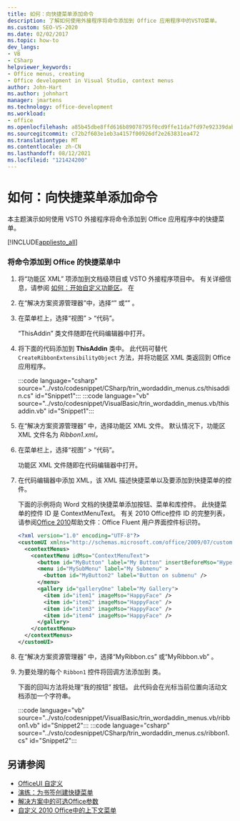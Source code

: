 ```yaml
---
title: 如何：向快捷菜单添加命令
description: 了解如何使用外接程序将命令添加到 Office 应用程序中的VSTO菜单。
ms.custom: SEO-VS-2020
ms.date: 02/02/2017
ms.topic: how-to
dev_langs:
- VB
- CSharp
helpviewer_keywords:
- Office menus, creating
- Office development in Visual Studio, context menus
author: John-Hart
ms.author: johnhart
manager: jmartens
ms.technology: office-development
ms.workload:
- office
ms.openlocfilehash: a85b45dbe8ffd616b89078795f0cd9ffe11da7fd97e92339dab8ed2162ae2d2f
ms.sourcegitcommit: c72b2f603e1eb3a4157f00926df2e263831ea472
ms.translationtype: MT
ms.contentlocale: zh-CN
ms.lasthandoff: 08/12/2021
ms.locfileid: "121424200"
---
```

# <a name="how-to-add-commands-to-shortcut-menus"></a>如何：向快捷菜单添加命令
  本主题演示如何使用 VSTO 外接程序将命令添加到 Office 应用程序中的快捷菜单。

 [!INCLUDE[appliesto_all](../vsto/includes/appliesto-all-md.md)]

### <a name="to-add-commands-to-shortcut-menus-in-office"></a>将命令添加到 Office 的快捷菜单中

1. 将“功能区 XML”  项添加到文档级项目或 VSTO 外接程序项目中。 有关详细信息，请参阅 [如何：开始自定义功能区](../vsto/how-to-get-started-customizing-the-ribbon.md)。 在

2. 在“解决方案资源管理器”中，选择“”  或“” 。

3. 在菜单栏上，选择“视图” > “代码”。

     “ThisAddin”  类文件随即在代码编辑器中打开。

4. 将下面的代码添加到 **ThisAddin** 类中。 此代码可替代 `CreateRibbonExtensibilityObject` 方法，并将功能区 XML 类返回到 Office 应用程序。

     :::code language="csharp" source="../vsto/codesnippet/CSharp/trin_wordaddin_menus.cs/thisaddin.cs" id="Snippet1":::
     :::code language="vb" source="../vsto/codesnippet/VisualBasic/trin_wordaddin_menus.vb/thisaddin.vb" id="Snippet1":::

5. 在“解决方案资源管理器” 中，选择功能区 XML 文件。 默认情况下，功能区 XML 文件名为 *Ribbon1.xml。*

6. 在菜单栏上，选择“视图” > “代码”。

     功能区 XML 文件随即在代码编辑器中打开。

7. 在代码编辑器中添加 XML，该 XML 描述快捷菜单以及要添加到快捷菜单的控件。

     下面的示例将向 Word 文档的快捷菜单添加按钮、菜单和库控件。 此快捷菜单的控件 ID 是 ContextMenuText。 有关 2010 Office控件 ID 的完整列表，请参阅[Office 2010](https://www.microsoft.com/download/details.aspx?id=6627)帮助文件：Office Fluent 用户界面控件标识符。

    ```xml
    <?xml version="1.0" encoding="UTF-8"?>
    <customUI xmlns="http://schemas.microsoft.com/office/2009/07/customui">
      <contextMenus>
        <contextMenu idMso="ContextMenuText">
          <button id="MyButton" label="My Button" insertBeforeMso="HyperlinkInsert" onAction="GetButtonID" />
          <menu id="MySubMenu" label="My Submenu" >
            <button id="MyButton2" label="Button on submenu" />
          </menu>
          <gallery id="galleryOne" label="My Gallery">
            <item id="item1" imageMso="HappyFace" />
            <item id="item2" imageMso="HappyFace" />
            <item id="item3" imageMso="HappyFace" />
            <item id="item4" imageMso="HappyFace" />
          </gallery>
        </contextMenu>
      </contextMenus>
    </customUI>
    ```

8. 在“解决方案资源管理器” 中，选择“MyRibbon.cs”  或“MyRibbon.vb” 。

9. 为要处理的每个 `Ribbon1` 控件将回调方法添加到 类。

     下面的回叫方法将处理“我的按钮”  按钮。 此代码会在光标当前位置向活动文档添加一个字符串。

     :::code language="vb" source="../vsto/codesnippet/VisualBasic/trin_wordaddin_menus.vb/ribbon1.vb" id="Snippet2":::
     :::code language="csharp" source="../vsto/codesnippet/CSharp/trin_wordaddin_menus.cs/ribbon1.cs" id="Snippet2":::

## <a name="see-also"></a>另请参阅
- [OfficeUI 自定义](../vsto/office-ui-customization.md)
- [演练：为书签创建快捷菜单](../vsto/walkthrough-creating-shortcut-menus-for-bookmarks.md)
- [解决方案中的可选Office参数](../vsto/optional-parameters-in-office-solutions.md)
- [自定义 2010 Office中的上下文菜单](/previous-versions/office/developer/office-2010/ee691832(v=office.14))
